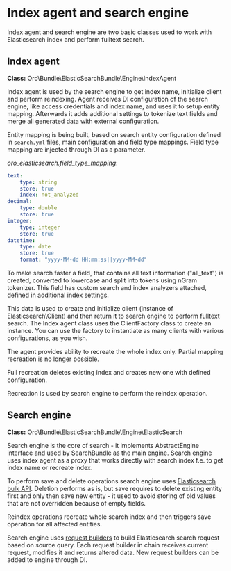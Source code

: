 Index agent and search engine
=============================

Index agent and search engine are two basic classes used to work with Elasticsearch index and perform fulltext search.


Index agent
-----------

**Class:** Oro\Bundle\ElasticSearchBundle\Engine\IndexAgent

Index agent is used by the search engine to get index name, initialize client and perform reindexing.
Agent receives DI configuration of the search engine, like access credentials and index name, and uses it to setup entity mapping. Afterwards it adds
additional settings to tokenize text fields and merge all generated data with external configuration.

Entity mapping is being built, based on search entity configuration defined in `search.yml` files, main configuration and
field type mappings. Field type mapping are injected through DI as a parameter.

_oro\_elasticsearch.field\_type\_mapping_:

```yml
text:
    type: string
    store: true
    index: not_analyzed
decimal:
    type: double
    store: true
integer:
    type: integer
    store: true
datetime:
    type: date
    store: true
    format: "yyyy-MM-dd HH:mm:ss||yyyy-MM-dd"
```

To make search faster a field, that contains all text information ("all_text") is created, converted to lowercase and
split into tokens using nGram tokenizer. This field has custom search and index analyzers attached, defined
in additional index settings.

This data is used to create and initialize client (instance of Elasticsearch\Client) and then return it to
search engine to perform fulltext search. The Index agent class uses the ClientFactory class to create an instance. You can use the factory to instantiate as many clients with various configurations, as you wish. 

The agent provides ability to recreate the whole index only. Partial mapping recreation is no longer possible.

Full recreation deletes existing index and creates new one with defined configuration.

Recreation is used by search engine to perform the reindex operation.


Search engine
-------------

**Class:** Oro\Bundle\ElasticSearchBundle\Engine\ElasticSearch

Search engine is the core of search - it implements AbstractEngine interface and used by SearchBundle as the main engine.
Search engine uses index agent as a proxy that works directly with search index f.e. to get index name or
recreate index.

To perform save and delete operations search engine uses [Elasticsearch bulk API](http://www.elasticsearch.org/guide/en/elasticsearch/reference/current/docs-bulk.html).
Deletion performs as is, but save requires to delete existing entity first and only then save new entity - it used to
avoid storing of old values that are not overridden because of empty fields.

Reindex operations recreate whole search index and then triggers save operation for
all affected entities.

Search engine uses [request builders](./request_builders.md) to build Elasticsearch search request
based on source query. Each request builder in chain receives current request, modifies it and returns altered data.
New request builders can be added to engine through DI.
